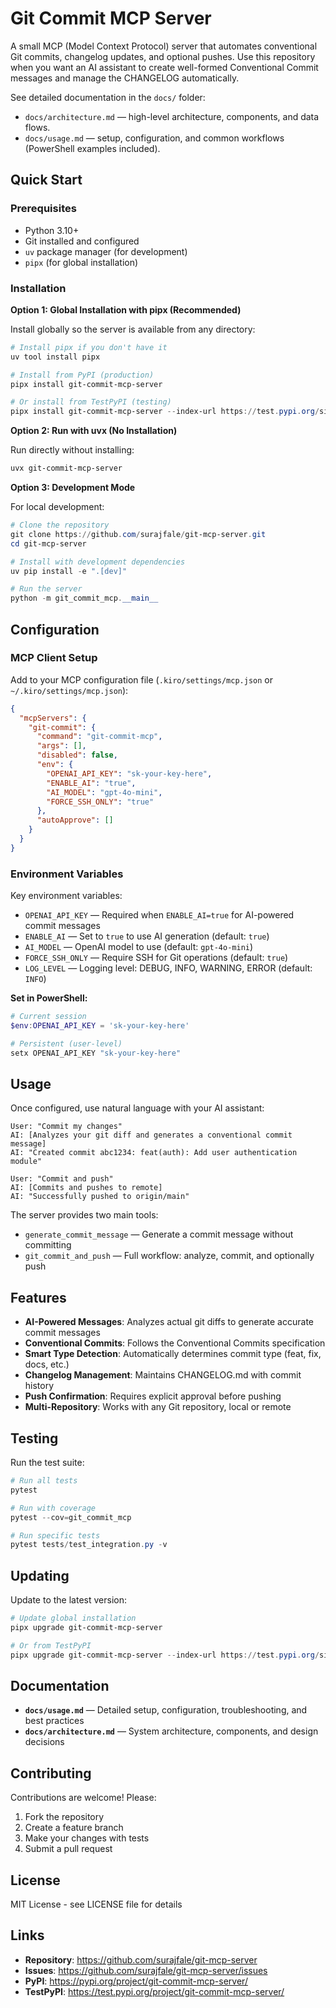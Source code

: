 # Git Commit MCP Server

A small MCP (Model Context Protocol) server that automates conventional Git commits, changelog updates, and optional pushes. Use this repository when you want an AI assistant to create well-formed Conventional Commit messages and manage the CHANGELOG automatically.

See detailed documentation in the `docs/` folder:

- `docs/architecture.md` — high-level architecture, components, and data flows.
- `docs/usage.md` — setup, configuration, and common workflows (PowerShell examples included).

## Quick Start

### Prerequisites

- Python 3.10+
- Git installed and configured
- `uv` package manager (for development)
- `pipx` (for global installation)

### Installation

**Option 1: Global Installation with pipx (Recommended)**

Install globally so the server is available from any directory:

```powershell
# Install pipx if you don't have it
uv tool install pipx

# Install from PyPI (production)
pipx install git-commit-mcp-server

# Or install from TestPyPI (testing)
pipx install git-commit-mcp-server --index-url https://test.pypi.org/simple/ --pip-args="--extra-index-url https://pypi.org/simple/"
```

**Option 2: Run with uvx (No Installation)**

Run directly without installing:

```powershell
uvx git-commit-mcp-server
```

**Option 3: Development Mode**

For local development:

```powershell
# Clone the repository
git clone https://github.com/surajfale/git-mcp-server.git
cd git-mcp-server

# Install with development dependencies
uv pip install -e ".[dev]"

# Run the server
python -m git_commit_mcp.__main__
```

## Configuration

### MCP Client Setup

Add to your MCP configuration file (`.kiro/settings/mcp.json` or `~/.kiro/settings/mcp.json`):

```json
{
  "mcpServers": {
    "git-commit": {
      "command": "git-commit-mcp",
      "args": [],
      "disabled": false,
      "env": {
        "OPENAI_API_KEY": "sk-your-key-here",
        "ENABLE_AI": "true",
        "AI_MODEL": "gpt-4o-mini",
        "FORCE_SSH_ONLY": "true"
      },
      "autoApprove": []
    }
  }
}
```

### Environment Variables

Key environment variables:

- `OPENAI_API_KEY` — Required when `ENABLE_AI=true` for AI-powered commit messages
- `ENABLE_AI` — Set to `true` to use AI generation (default: `true`)
- `AI_MODEL` — OpenAI model to use (default: `gpt-4o-mini`)
- `FORCE_SSH_ONLY` — Require SSH for Git operations (default: `true`)
- `LOG_LEVEL` — Logging level: DEBUG, INFO, WARNING, ERROR (default: `INFO`)

**Set in PowerShell:**

```powershell
# Current session
$env:OPENAI_API_KEY = 'sk-your-key-here'

# Persistent (user-level)
setx OPENAI_API_KEY "sk-your-key-here"
```

## Usage

Once configured, use natural language with your AI assistant:

```
User: "Commit my changes"
AI: [Analyzes your git diff and generates a conventional commit message]
AI: "Created commit abc1234: feat(auth): Add user authentication module"

User: "Commit and push"
AI: [Commits and pushes to remote]
AI: "Successfully pushed to origin/main"
```

The server provides two main tools:
- `generate_commit_message` — Generate a commit message without committing
- `git_commit_and_push` — Full workflow: analyze, commit, and optionally push

## Features

- **AI-Powered Messages**: Analyzes actual git diffs to generate accurate commit messages
- **Conventional Commits**: Follows the Conventional Commits specification
- **Smart Type Detection**: Automatically determines commit type (feat, fix, docs, etc.)
- **Changelog Management**: Maintains CHANGELOG.md with commit history
- **Push Confirmation**: Requires explicit approval before pushing
- **Multi-Repository**: Works with any Git repository, local or remote

## Testing

Run the test suite:

```powershell
# Run all tests
pytest

# Run with coverage
pytest --cov=git_commit_mcp

# Run specific tests
pytest tests/test_integration.py -v
```

## Updating

Update to the latest version:

```powershell
# Update global installation
pipx upgrade git-commit-mcp-server

# Or from TestPyPI
pipx upgrade git-commit-mcp-server --index-url https://test.pypi.org/simple/ --pip-args="--extra-index-url https://pypi.org/simple/"
```

## Documentation

- **`docs/usage.md`** — Detailed setup, configuration, troubleshooting, and best practices
- **`docs/architecture.md`** — System architecture, components, and design decisions

## Contributing

Contributions are welcome! Please:
1. Fork the repository
2. Create a feature branch
3. Make your changes with tests
4. Submit a pull request

## License

MIT License - see LICENSE file for details

## Links

- **Repository**: https://github.com/surajfale/git-mcp-server
- **Issues**: https://github.com/surajfale/git-mcp-server/issues
- **PyPI**: https://pypi.org/project/git-commit-mcp-server/
- **TestPyPI**: https://test.pypi.org/project/git-commit-mcp-server/
